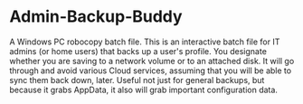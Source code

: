 # Admin-Backup-Buddy
A Windows PC robocopy batch file. This is an interactive batch file for IT admins (or home users) that backs up a user's profile. You designate whether you are saving to a network volume or to an attached disk. It will go through and avoid various Cloud services, assuming that you will be able to sync them back down, later. Useful not just for general backups, but because it grabs AppData, it also will grab important configuration data.
